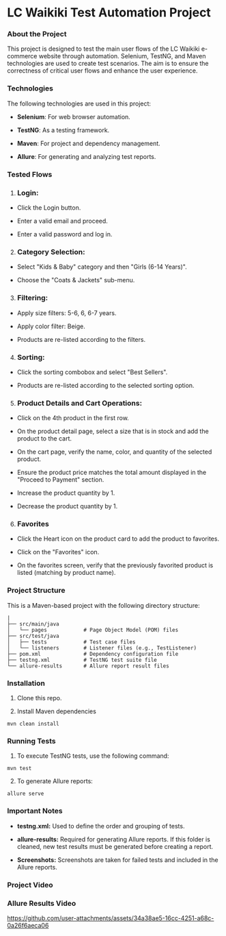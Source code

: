 # LC Waikiki Test Automation Project
### About the Project

This project is designed to test the main user flows of the LC Waikiki e-commerce website through automation. Selenium, TestNG, and Maven technologies are used to create test scenarios. The aim is to ensure the correctness of critical user flows and enhance the user experience.

### Technologies

The following technologies are used in this project:

* **Selenium**: For web browser automation.

* **TestNG**: As a testing framework.

* **Maven**: For project and dependency management.

* **Allure**: For generating and analyzing test reports.

###  Tested Flows

1. ### Login:

* Click the Login button.

* Enter a valid email and proceed.

* Enter a valid password and log in.

2. ### Category Selection:

* Select "Kids & Baby" category and then "Girls (6-14 Years)".

* Choose the "Coats & Jackets" sub-menu.

3. ### Filtering:

* Apply size filters: 5-6, 6, 6-7 years.

* Apply color filter: Beige.

* Products are re-listed according to the filters.

4. ### Sorting:

* Click the sorting combobox and select "Best Sellers".

* Products are re-listed according to the selected sorting option.

5. ### Product Details and Cart Operations:

* Click on the 4th product in the first row.

* On the product detail page, select a size that is in stock and add the product to the cart.
  
* On the cart page, verify the name, color, and quantity of the selected product.

* Ensure the product price matches the total amount displayed in the "Proceed to Payment" section.
  
* Increase the product quantity by 1.

* Decrease the product quantity by 1.

6. ### Favorites 
* Click the Heart icon on the product card to add the product to favorites.
  
* Click on the "Favorites" icon.
  
* On the favorites screen, verify that the previously favorited product is listed (matching by product name).


### Project Structure
This is a Maven-based project with the following directory structure:

```
|
├── src/main/java        
│   └── pages            # Page Object Model (POM) files
├── src/test/java        
│   ├── tests            # Test case files
│   └── listeners        # Listener files (e.g., TestListener)
├── pom.xml              # Dependency configuration file
├── testng.xml           # TestNG test suite file
└── allure-results       # Allure report result files

```

  ### Installation
1. Clone this repo.
  
2. Install Maven dependencies
```
mvn clean install
 ```

### Running Tests
1. To execute TestNG tests, use the following command:
```
mvn test
```
2. To generate Allure reports:
```
allure serve
```

### Important Notes
* **testng.xml:** Used to define the order and grouping of tests.

* **allure-results:** Required for generating Allure reports. If this folder is cleaned, new   test    results must be generated before creating a report.

* **Screenshots:** Screenshots are taken for failed tests and included in the Allure reports.
  
### Project Video
[<!-- Uploading "lcwautomation.mp4"... -->](https://github.com/user-attachments/assets/8a258b75-d1ab-4c1d-abf5-163dc0524c24)

### Allure Results Video
https://github.com/user-attachments/assets/34a38ae5-16cc-4251-a68c-0a26f6aeca06














  
